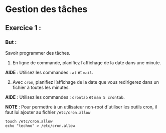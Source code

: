 # Gestion des tâches

## Exercice 1 : 

### But : ### 
Savoir programmer des tâches.

1. En ligne de commande, planifiez l’affichage de la date dans une minute.

**AIDE** : Utilisez les commandes : ``at`` et ``mail``.

2. Avec ``cron``, planifiez l’affichage de la date que vous redirigerez dans un fichier à toutes les minutes.

**AIDE** : Utilisez les commandes : ``crontab`` et ``man 5 crontab``.

**NOTE** : Pour permettre à un utilisateur non-root d'utiliser les outils cron, il faut lui ajouter au fichier ``/etc/cron.allow``

```
touch /etc/cron.allow
echo "techno" > /etc/cron.allow
```

